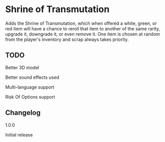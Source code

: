 # Shrine of Transmutation
Adds the Shrine of Transmutation, which when offered a white, green, or red item will have a chance to reroll that item to another of the same rarity, upgrade it, downgrade it, or even remove it. One item is chosen at random from the player's inventory and scrap always takes priority.

## TODO
Better 3D model

Better sound effects used

Multi-language support

Risk Of Options support

## Changelog
1.0.0

Initial release